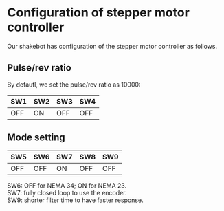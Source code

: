 # Configuration of stepper motor controller
Our shakebot has configuration of the stepper motor controller as follows.

## Pulse/rev ratio
By defautl, we set the pulse/rev ratio as 10000:

| SW1  | SW2  | SW3  | SW4  |
|------|------|------|------|
| OFF  | ON   | OFF  | OFF  |


## Mode setting 
| SW5 | SW6 | SW7 | SW8 | SW9 |
|-----|-----|-----|-----|-----|
| OFF | OFF | ON  | OFF | OFF |


SW6: OFF for NEMA 34; ON for NEMA 23.  
SW7: fully closed loop to use the encoder.  
SW9: shorter filter time to have faster response.  

